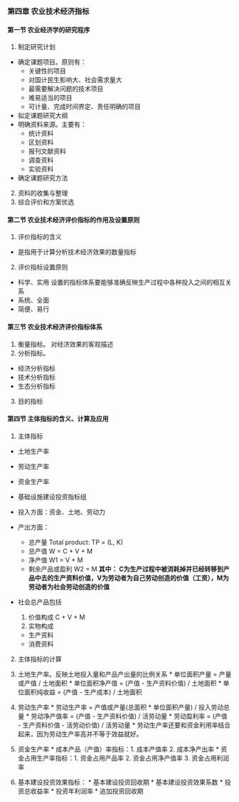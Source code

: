 ### 第四章 农业技术经济指标
#### 第一节 农业经济学的研究程序
1. 制定研究计划
  * 确定课题项目。原则有：
    * 关键性的项目
    * 对国计民生影响大、社会需求量大
    * 最需要解决问题的技术项目
    * 难易适当的项目
    * 可计量、完成时间界定、责任明确的项目
  * 拟定课题研究大纲
  * 明确资料来源。主要有：
    * 统计资料
    * 区划资料
    * 报刊文献资料
    * 调查资料
    * 实验资料
  * 确定课题研究方法

2. 资料的收集与整理
3. 综合评价和方案优选

#### 第二节 农业技术经济评价指标的作用及设置原则
1. 评价指标的含义
  * 是指用于计算分析技术经济效果的数量指标
2. 评价指标设置原则
  * 科学、实用 设置的指标体系要能够准确反映生产过程中各种投入之间的相互关系
  * 系统、全面
  * 简便、易行

#### 第三节 农业技术经济评价指标体系
1. 衡量指标。 对经济效果的客观描述
2. 分析指标。
  * 经济分析指标
  * 技术分析指标
  * 生态分析指标
3. 目的指标

#### 第四节 主体指标的含义、计算及应用
1. 主体指标
  * 土地生产率
  * 劳动生产率
  * 资金生产率
  * 基础设施建设投资指标组
  * 投入方面：资金、土地、劳动力
  * 产出方面：
    * 总产量 Total product: TP = (L, K)
    * 总产值 W = C + V + M
    * 净产值 W1 = V + M
    * 剩余产品或盈利 W2 = M
    **其中： C为生产过程中被消耗掉并已经转移到产品中去的生产资料价值，V为劳动者为自己劳动创造的价值（工资），M为劳动者为社会劳动创造的价值**

  * 社会总产品包括
    1. 价值构成  C + V + M 
    2. 实物构成
      * 生产资料
      * 消费资料

2. 主体指标的计算
  1. 土地生产率。反映土地投入量和产品产出量的比例关系
    * 单位面积产量 = 产量或产值 / 土地面积
    * 单位面积净产值 = (产值 - 生产资料价值) / 土地面积
    * 单位面积纯收益 = (产值 - 生产成本) / 土地面积
  2. 劳动生产率
    * 劳动生产率 = 产值或产量(总面积 * 单位面积产量) / 投入劳动总量
    * 劳动净产值率 = (产值 - 生产资料价值) / 活劳动量
    * 劳动盈利率 = (产值 - 生产资料价值 - 活劳动价值) / 活劳动量
    * 劳动生产率还要和资金利用率结合起来，因为劳动生产率高并不等于效益就好。

  3. 资金生产率
    * 成本产品（产值）率指标：1. 成本产值率 2. 成本净产出率
    * 资金占用生产率指标：1. 资金占用产品率 2. 资金占用净产值率 3. 资金占用利润率
  4. 基本建设投资效果指标：
    * 基本建设投资回收期
    * 基本建设投资效果系数
    * 投资总收益率
    * 投资年利润率
    * 追加投资回收期
